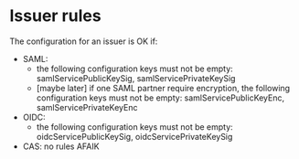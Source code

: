 # Issuer rules

The configuration for an issuer is OK if:

* SAML:
  * the following configuration keys must not be empty:
    samlServicePublicKeySig, samlServicePrivateKeySig
  * [maybe later] if one SAML partner require encryption, the following configuration keys must not be empty:
    samlServicePublicKeyEnc, samlServicePrivateKeyEnc
* OIDC:
  * the following configuration keys must not be empty:
    oidcServicePublicKeySig, oidcServicePrivateKeySig
* CAS: no rules AFAIK

